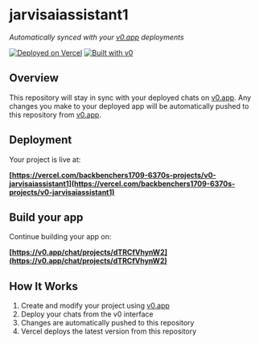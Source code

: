 # jarvisaiassistant1

*Automatically synced with your [v0.app](https://v0.app) deployments*

[![Deployed on Vercel](https://img.shields.io/badge/Deployed%20on-Vercel-black?style=for-the-badge&logo=vercel)](https://vercel.com/backbenchers1709-6370s-projects/v0-jarvisaiassistant1)
[![Built with v0](https://img.shields.io/badge/Built%20with-v0.app-black?style=for-the-badge)](https://v0.app/chat/projects/dTRCfVhynW2)

## Overview

This repository will stay in sync with your deployed chats on [v0.app](https://v0.app).
Any changes you make to your deployed app will be automatically pushed to this repository from [v0.app](https://v0.app).

## Deployment

Your project is live at:

**[https://vercel.com/backbenchers1709-6370s-projects/v0-jarvisaiassistant1](https://vercel.com/backbenchers1709-6370s-projects/v0-jarvisaiassistant1)**

## Build your app

Continue building your app on:

**[https://v0.app/chat/projects/dTRCfVhynW2](https://v0.app/chat/projects/dTRCfVhynW2)**

## How It Works

1. Create and modify your project using [v0.app](https://v0.app)
2. Deploy your chats from the v0 interface
3. Changes are automatically pushed to this repository
4. Vercel deploys the latest version from this repository
